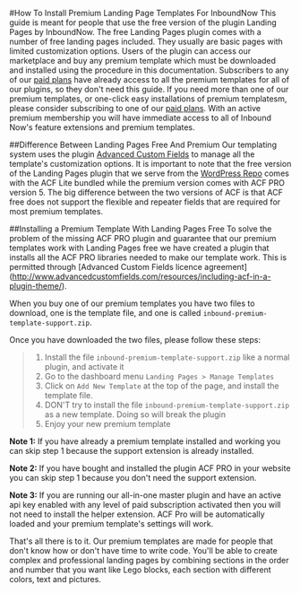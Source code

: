 #How To Install Premium Landing Page Templates For InboundNow
This guide is meant for people that use the free version of the plugin Landing Pages by InboundNow. The free Landing Pages plugin comes with a number of free landing pages included. They usually are basic pages with limited customization options. Users of the plugin can access our marketplace and buy any premium template which must be downloaded and installed using the procedure in this documentation. Subscribers to any of our [paid plans](http://inboundsite.wpengine.com/pricing/) have already access to all the premium templates for all of our plugins, so they don't need this guide. If you need more than one of our premium templates, or one-click easy installations of premium templatesm, please consider subscribing to one of our [paid plans](http://inboundsite.wpengine.com/pricing/). With an active premium membership you will have immediate access to all of Inbound Now's feature extensions and premium templates.

##Difference Between Landing Pages Free And Premium
Our templating system uses the plugin [Advanced Custom Fields](http://www.advancedcustomfields.com/) to manage all the template's customization options. It is important to note that the free version of the Landing Pages plugin that we serve from the [WordPress Repo](http://wordpress.org/extend/plugins/landing-pages/) comes with the ACF Lite bundled while the premium version comes with ACF PRO version 5. The big difference between the two versions of ACF is that ACF free does not support the flexible and repeater fields that are required for most premium templates.

##Installing a Premium Template With Landing Pages Free
To solve the problem of the missing ACF PRO plugin and guarantee that our premium templates work with Landing Pages free we have created a plugin that installs all the ACF PRO libraries needed to make our template work. This is permitted through [Advanced Custom Fields licence agreement] (http://www.advancedcustomfields.com/resources/including-acf-in-a-plugin-theme/).

When you buy one of our premium templates you have two files to download, one is the template file, and one is called `inbound-premium-template-support.zip`. 

Once you have downloaded the two files, please follow these steps:
> 1. Install the file `inbound-premium-template-support.zip` like a normal plugin, and activate it
> 2. Go to the dashboard menu `Landing Pages > Manage Templates`
> 3. Click on `Add New Template` at the top of the page, and install the template file.
> 4. DON'T try to install the file `inbound-premium-template-support.zip` as a new template. Doing so will break the plugin
> 5. Enjoy your new premium template

**Note 1:** If you have already a premium template installed and working you can skip step 1 because the support extension is already installed.

**Note 2:** If you have bought and installed the plugin ACF PRO in your website you can skip step 1 because you don't need the support extension.

**Note 3:** If you are running our all-in-one master plugin and have an active api key enabled with any level of paid subscription activated then you will not need to install the helper extension. ACF Pro will be automatically loaded and your premium template's settings will work. 

That's all there is to it. Our premium templates are made for people that don't know how or don't have time to write code. You'll be able to create complex and professional landing pages by combining sections in the order and number that you want like Lego blocks, each section with different colors, text and pictures.

